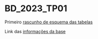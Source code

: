 # BD_2023_TP01

Primeiro [rascunho de esquema das tabelas](https://drawsql.app/teams/mariohn/diagrams/amazon-metadata)

Link das [informações da base](https://snap.stanford.edu/data/amazon-meta.html)
